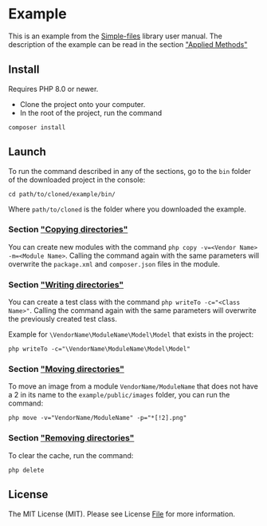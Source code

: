 # Example

This is an example from the [Simple-files](https://github.com/vinogradsoft/simple-files) library user manual. The
description of the example can be read in the
section ["Applied Methods"](https://github.com/vinogradsoft/simple-files/blob/master/docs/guide-en/applied-methods.md)

## Install

Requires PHP 8.0 or newer.

- Clone the project onto your computer.
- In the root of the project, run the command

``` 
composer install 
```

## Launch

To run the command described in any of the sections, go to the `bin` folder of the downloaded project in the console:

```
cd path/to/cloned/example/bin/
```

Where `path/to/cloned` is the folder where you downloaded the example.

### Section ["Copying directories"](https://github.com/vinogradsoft/simple-files/blob/master/docs/guide-en/copying-directories.md)

You can create new modules with the command `php copy -v=<Vendor Name> -m=<Module Name>`.
Calling the command again with the same parameters will overwrite the `package.xml` and `composer.json` files in the
module.

### Section ["Writing directories"](https://github.com/vinogradsoft/simple-files/blob/master/docs/guide-en/writing-directories.md)

You can create a test class with the command `php writeTo -c="<Class Name>"`.
Calling the command again with the same parameters will overwrite the previously created test class.

Example for `\VendorName\ModuleName\Model\Model` that exists in the project:

```
php writeTo -c="\VendorName\ModuleName\Model\Model"
```

### Section ["Moving directories"](https://github.com/vinogradsoft/simple-files/blob/master/docs/guide-en/moving-directories.md)

To move an image from a module `VendorName/ModuleName` that does not have a 2 in its name to the `example/public/images`
folder, you can run the command:

```
php move -v="VendorName/ModuleName" -p="*[!2].png"
```

### Section ["Removing directories"](https://github.com/vinogradsoft/simple-files/blob/master/docs/guide-en/removing-directories.md)

To clear the cache, run the command:

```
php delete
```

## License

The MIT License (MIT). Please see License [File](LICENSE) for more information.
